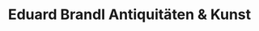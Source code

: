 ---
title: "Eduard Brandl Antiquitäten & Kunst"
url: /wien/eduard-brandl-antiquitaeten-und-kunst/
shop: Antiquitäten
---